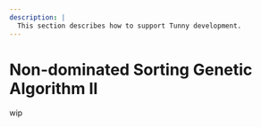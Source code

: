 ```yaml
---
description: |
  This section describes how to support Tunny development.
---
```


# Non-dominated Sorting Genetic Algorithm II

wip
